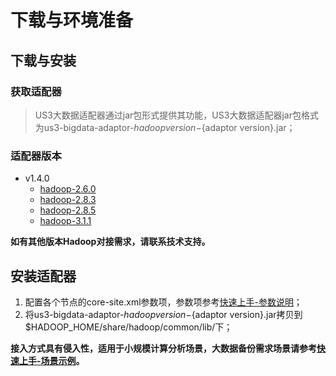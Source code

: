 # 下载与环境准备

## 下载与安装

### 获取适配器

> US3大数据适配器通过jar包形式提供其功能，US3大数据适配器jar包格式为us3-bigdata-adaptor-${hadoop version}-${adaptor version}.jar；

### 适配器版本

- v1.4.0
  - [hadoop-2.6.0](http://us3-release.cn-bj.ufileos.com/us3-bigdata/adaptor/1.4.0/us3-bigdata-adaptor-2.6.0-1.4.0.jar)
  - [hadoop-2.8.3](http://us3-release.cn-bj.ufileos.com/us3-bigdata/adaptor/1.4.0/us3-bigdata-adaptor-2.8.3-1.4.0.jar)
  - [hadoop-2.8.5](http://us3-release.cn-bj.ufileos.com/us3-bigdata/adaptor/1.4.0/us3-bigdata-adaptor-2.8.5-1.4.0.jar)
  - [hadoop-3.1.1](http://us3-release.cn-bj.ufileos.com/us3-bigdata/adaptor/1.4.0/us3-bigdata-adaptor-3.1.1-1.4.0.jar)

**如有其他版本Hadoop对接需求，请联系技术支持。**

## 安装适配器

1. 配置各个节点的core-site.xml参数项，参数项参考[快速上手-参数说明](/ufile/tools/us3hadoop/quickaccess?id=参数说明)；
2. 将us3-bigdata-adaptor-${hadoop version}-${adaptor version}.jar拷贝到$HADOOP_HOME/share/hadoop/common/lib/下；

**接入方式具有侵入性，适用于小规模计算分析场景，大数据备份需求场景请参考[快速上手-场景示例](/ufile/tools/us3hadoop/quickaccess?id=场景示例)。**
